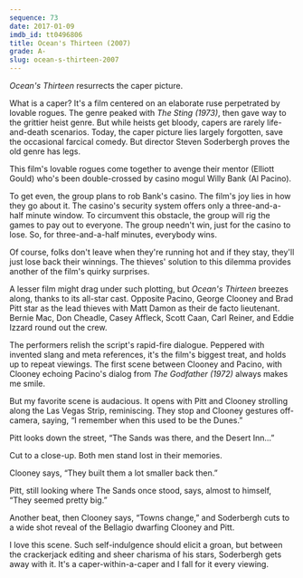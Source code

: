 ```yaml
---
sequence: 73
date: 2017-01-09
imdb_id: tt0496806
title: Ocean's Thirteen (2007)
grade: A-
slug: ocean-s-thirteen-2007
---
```


_Ocean's Thirteen_ resurrects the caper picture.

What is a caper? It's a film centered on an elaborate ruse perpetrated by lovable rogues. The genre peaked with _The Sting (1973)_, then gave way to the grittier heist genre. But while heists get bloody, capers are rarely life-and-death scenarios. Today, the caper picture lies largely forgotten, save the occasional farcical comedy. But director Steven Soderbergh proves the old genre has legs.

This film's lovable rogues come together to avenge their mentor (Elliott Gould) who's been double-crossed by casino mogul Willy Bank (Al Pacino).

To get even, the group plans to rob Bank's casino. The film's joy lies in how they go about it. The casino's security system offers only a three-and-a-half minute window. To circumvent this obstacle, the group will rig the games to pay out to everyone. The group needn't win, just for the casino to lose. So, for three-and-a-half minutes, everybody wins.

Of course, folks don't leave when they're running hot and if they stay, they'll just lose back their winnings. The thieves' solution to this dilemma provides another of the film's quirky surprises.

A lesser film might drag under such plotting, but _Ocean's Thirteen_ breezes along, thanks to its all-star cast. Opposite Pacino, George Clooney and Brad Pitt star as the lead thieves with Matt Damon as their de facto lieutenant. Bernie Mac, Don Cheadle, Casey Affleck, Scott Caan, Carl Reiner, and Eddie Izzard round out the crew.

The performers relish the script's rapid-fire dialogue. Peppered with invented slang and meta references, it's the film's biggest treat, and holds up to repeat viewings. The first scene between Clooney and Pacino, with Clooney echoing Pacino's dialog from _The Godfather (1972)_ always makes me smile.

But my favorite scene is audacious. It opens with Pitt and Clooney strolling along the Las Vegas Strip, reminiscing. They stop and Clooney gestures off-camera, saying, “I remember when this used to be the Dunes.”

Pitt looks down the street, “The Sands was there, and the Desert Inn…”

Cut to a close-up. Both men stand lost in their memories.

Clooney says, “They built them a lot smaller back then.”

Pitt, still looking where The Sands once stood, says, almost to himself, “They seemed pretty big.”

Another beat, then Clooney says, “Towns change,” and Soderbergh cuts to a wide shot reveal of the Bellagio dwarfing Clooney and Pitt.

I love this scene. Such self-indulgence should elicit a groan, but between the crackerjack editing and sheer charisma of his stars, Soderbergh gets away with it. It's a caper-within-a-caper and I fall for it every viewing.
